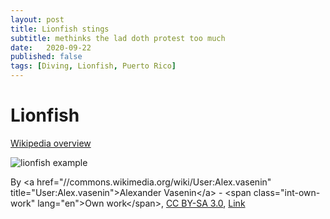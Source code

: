 ```yaml
---
layout: post
title: Lionfish stings
subtitle: methinks the lad doth protest too much
date:   2020-09-22
published: false
tags: [Diving, Lionfish, Puerto Rico]
---
```


# Lionfish

[Wikipedia overview](https://en.wikipedia.org/wiki/Pterois)

![lionfish example](https://upload.wikimedia.org/wikipedia/commons/3/3d/Red_lionfish_near_Gilli_Banta_Island.JPG)

<div class="attribution">
By &lt;a href=&quot;//commons.wikimedia.org/wiki/User:Alex.vasenin&quot; title=&quot;User:Alex.vasenin&quot;&gt;Alexander Vasenin&lt;/a&gt; - &lt;span class=&quot;int-own-work&quot; lang=&quot;en&quot;&gt;Own work&lt;/span&gt;, <a href="https://creativecommons.org/licenses/by-sa/3.0" title="Creative Commons Attribution-Share Alike 3.0">CC BY-SA 3.0</a>, <a href="https://commons.wikimedia.org/w/index.php?curid=25523559">Link</a>
</div>
